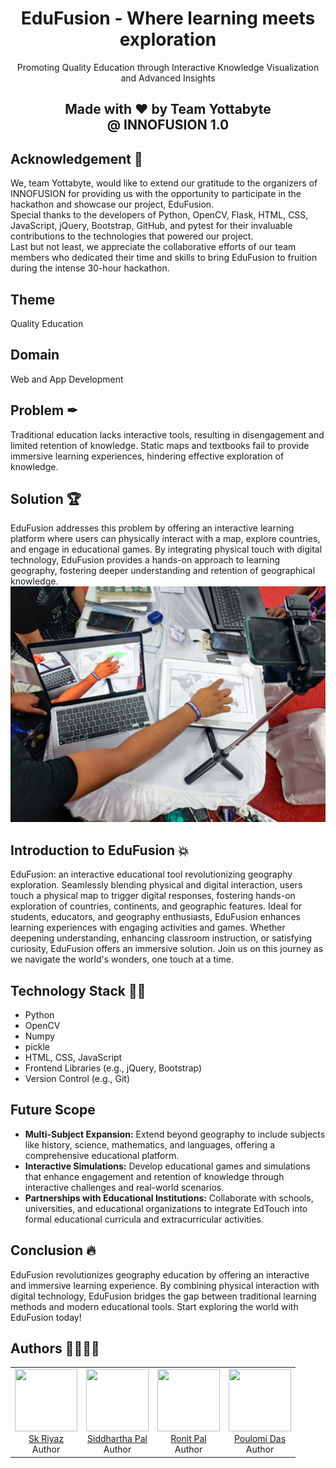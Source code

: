 <h1 align="center"> EduFusion - Where learning meets exploration </h1>

<center>
Promoting Quality Education through Interactive Knowledge Visualization and Advanced Insights
<h2>Made with ❤ by Team Yottabyte <br> @ INNOFUSION 1.0</h2>
</center>

## Acknowledgement 🙏
We, team Yottabyte, would like to extend our gratitude to the organizers of INNOFUSION for providing us with the opportunity to participate in the hackathon and showcase our project, EduFusion. <br> 
Special thanks to the developers of Python, OpenCV, Flask, HTML, CSS, JavaScript, jQuery, Bootstrap, GitHub, and pytest for their invaluable contributions to the technologies that powered our project. <br>
Last but not least, we appreciate the collaborative efforts of our team members who dedicated their time and skills to bring EduFusion to fruition during the intense 30-hour hackathon.

## Theme
Quality Education

## Domain
Web and App Development

## Problem ✒
Traditional education lacks interactive tools, resulting in disengagement and limited retention of knowledge. Static maps and textbooks fail to provide immersive learning experiences, hindering effective exploration of knowledge.

## Solution 🏆
EduFusion addresses this problem by offering an interactive learning platform where users can physically interact with a map, explore countries, and engage in educational games. By integrating physical touch with digital technology, EduFusion provides a hands-on approach to learning geography, fostering deeper understanding and retention of geographical knowledge.
![Alt Text](demo.jpg)

## Introduction to EduFusion 💥
EduFusion: an interactive educational tool revolutionizing geography exploration. Seamlessly blending physical and digital interaction, users touch a physical map to trigger digital responses, fostering hands-on exploration of countries, continents, and geographic features. Ideal for students, educators, and geography enthusiasts, EduFusion enhances learning experiences with engaging activities and games. Whether deepening understanding, enhancing classroom instruction, or satisfying curiosity, EduFusion offers an immersive solution. Join us on this journey as we navigate the world's wonders, one touch at a time.

## Technology Stack 👨‍💻
- Python
- OpenCV
- Numpy
- pickle
- HTML, CSS, JavaScript
- Frontend Libraries (e.g., jQuery, Bootstrap)
- Version Control (e.g., Git)

## Future Scope
- <b> Multi-Subject Expansion:</b> Extend beyond geography to include subjects like history, science, mathematics, and languages, offering a comprehensive educational platform.
- <b> Interactive Simulations:</b> Develop educational games and simulations that enhance engagement and retention of knowledge through interactive challenges and real-world scenarios.
- <b>Partnerships with Educational Institutions:</b> Collaborate with schools, universities, and educational organizations to integrate EdTouch into formal educational curricula and extracurricular activities.

## Conclusion 🔥
EduFusion revolutionizes geography education by offering an interactive and immersive learning experience. By combining physical interaction with digital technology, EduFusion bridges the gap between traditional learning methods and modern educational tools. Start exploring the world with EduFusion today!

## Authors 🙇‍♂️👨‍💻
<table align="center">
  <tbody>
  	<tr>
      <td align="center" valign="top" style="width:25%" border-radius="5%">
        <a href="https://github.com/riyaz-02">
          <img width="100" height="100" src="https://avatars.githubusercontent.com/u/77242659?s=400&u=bbd628c69a2dfa84e197fe0ca8ccc6113792f099&v=4">
        </a>
        <br>
        <a href="https://skriyaz.co/">Sk Riyaz</a>
        <div>Author</div>
      </td>
      <td align="center" valign="top" style="width:25%">
        <a href="https://github.com/siddharthapal8240">
          <img width="100" height="100" src="https://avatars.githubusercontent.com/u/118398335?v=4">
        </a>
        <br>
        <a href="https://github.com/siddharthapal8240">Siddhartha Pal</a>
        <div>Author</div>
      </td>
      <td align="center" valign="top" style="width:25%" border-radius="5%">
        <a href="https://github.com/Sahelighosh45">
          <img width="100" height="100" src="https://avatars.githubusercontent.com/u/121333212?v=4">
        </a>
        <br>
        <a href="https://github.com/Sahelighosh45">Ronit Pal</a>
        <div>Author</div>
      </td>
      <td align="center" valign="top" style="width:25%" border-radius="5%">
        <a href="https://github.com/senroshni19">
          <img width="100" height="100" src="https://avatars.githubusercontent.com/u/158183519?v=4">
        </a>
        <br>
        <a href="https://github.com/senroshni19">Poulomi Das</a>
        <div>Author</div>
      </td>
    </tr>
    </tbody>
    </table>
